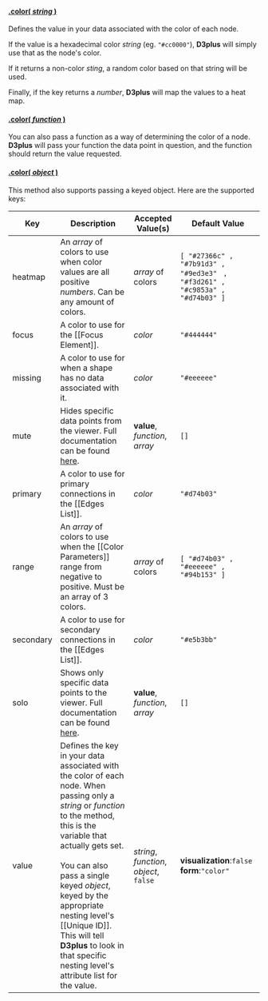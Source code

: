 #### <a name="string" href="#string">.color( *string* )</a>

Defines the value in your data associated with the color of each node.

If the value is a hexadecimal color *string* (eg. `"#cc0000"`), **D3plus** will simply use that as the node's color.

If it returns a non-color *sting*, a random color based on that string will be used.

Finally, if the key returns a *number*, **D3plus** will map the values to a heat map.

#### <a name="function" href="#function">.color( *function* )</a>

You can also pass a function as a way of determining the color of a node. **D3plus** will pass your function the data point in question, and the function should return the value requested.

#### <a name="object" href="#object">.color( *object* )</a>

This method also supports passing a keyed object. Here are the supported keys:

| Key | Description | Accepted Value(s) | Default Value |
|---|---|---|---|
| heatmap | An *array* of colors to use when color values are all positive *numbers*. Can be any amount of colors. | *array* of colors | `[ "#27366c" , "#7b91d3" , "#9ed3e3" ` `, "#f3d261" , "#c9853a" , "#d74b03" ]` |
| focus | A color to use for the [[Focus Element]]. | *color* | `"#444444"` |
| missing | A color to use for when a shape has no data associated with it. | *color* | `"#eeeeee"` |
| mute | Hides specific data points from the viewer. Full documentation can be found [here](Data-Filtering#mute). | **value**, *function*, *array* | `[]` |
| primary | A color to use for primary connections in the [[Edges List]]. | *color* | `"#d74b03"` |
| range | An *array* of colors to use when the [[Color Parameters]] range from negative to positive. Must be an array of 3 colors. | *array* of colors | `[ "#d74b03" , "#eeeeee" , "#94b153" ]` |
| secondary | A color to use for secondary connections in the [[Edges List]]. | *color* | `"#e5b3bb"` |
| solo | Shows only specific data points to the viewer. Full documentation can be found [here](Data-Filtering#solo). | **value**, *function*, *array* | `[]` |
| value | Defines the key in your data associated with the color of each node. When passing only a *string* or *function* to the method, this is the variable that actually gets set. <br><br> You can also pass a single keyed *object*, keyed by the appropriate nesting level's [[Unique ID]]. This will tell **D3plus** to look in that specific nesting level's attribute list for the value. | *string*, *function*, *object*, `false` | **visualization**:`false` <br> **form**:`"color"` |
